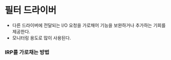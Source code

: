 # 필터 드라이버
* 다른 드라이버에 전달되는 I/O 요청을 가로채어 기능을 보완하거나 추가하는 기회를 제공한다.
* 모니터링 용도로 많이 사용된다.

### IRP를 가로채는 방법
